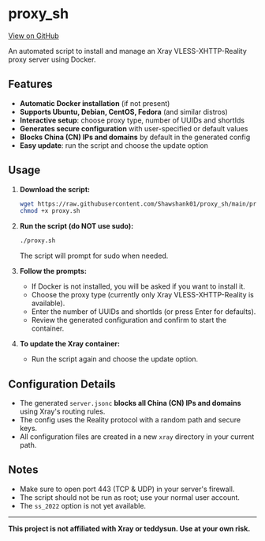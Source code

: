 # proxy_sh

[View on GitHub](https://github.com/Shawshank01/proxy_sh)

An automated script to install and manage an Xray VLESS-XHTTP-Reality proxy server using Docker.

## Features
- **Automatic Docker installation** (if not present)
- **Supports Ubuntu, Debian, CentOS, Fedora** (and similar distros)
- **Interactive setup**: choose proxy type, number of UUIDs and shortIds
- **Generates secure configuration** with user-specified or default values
- **Blocks China (CN) IPs and domains** by default in the generated config
- **Easy update**: run the script and choose the update option

## Usage

1. **Download the script:**
   ```bash
   wget https://raw.githubusercontent.com/Shawshank01/proxy_sh/main/proxy.sh
   chmod +x proxy.sh
   ```

2. **Run the script (do NOT use sudo):**
   ```bash
   ./proxy.sh
   ```
   The script will prompt for sudo when needed.

3. **Follow the prompts:**
   - If Docker is not installed, you will be asked if you want to install it.
   - Choose the proxy type (currently only Xray VLESS-XHTTP-Reality is available).
   - Enter the number of UUIDs and shortIds (or press Enter for defaults).
   - Review the generated configuration and confirm to start the container.

4. **To update the Xray container:**
   - Run the script again and choose the update option.

## Configuration Details
- The generated `server.jsonc` **blocks all China (CN) IPs and domains** using Xray's routing rules.
- The config uses the Reality protocol with a random path and secure keys.
- All configuration files are created in a new `xray` directory in your current path.

## Notes
- Make sure to open port 443 (TCP & UDP) in your server's firewall.
- The script should not be run as root; use your normal user account.
- The `ss_2022` option is not yet available.

---

**This project is not affiliated with Xray or teddysun. Use at your own risk.**
